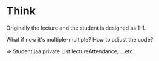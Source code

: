 # Think
Originally the lecture and the student is designed as 1-1.

What if now it's multiple-multiple? How to adjust the code? 

=> Student.jaa
private List<LectureAttendance> lectureAttendance;
...etc.